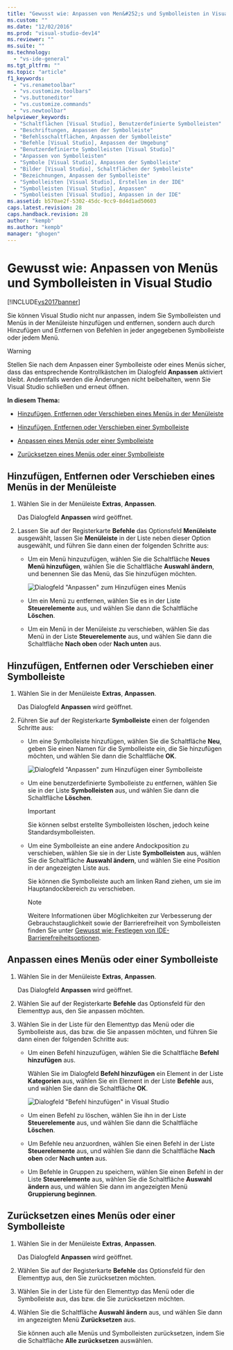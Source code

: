 ```yaml
---
title: "Gewusst wie: Anpassen von Men&#252;s und Symbolleisten in Visual Studio | Microsoft Docs"
ms.custom: ""
ms.date: "12/02/2016"
ms.prod: "visual-studio-dev14"
ms.reviewer: ""
ms.suite: ""
ms.technology: 
  - "vs-ide-general"
ms.tgt_pltfrm: ""
ms.topic: "article"
f1_keywords: 
  - "vs.renametoolbar"
  - "vs.customize.toolbars"
  - "vs.buttoneditor"
  - "vs.customize.commands"
  - "vs.newtoolbar"
helpviewer_keywords: 
  - "Schaltflächen [Visual Studio], Benutzerdefinierte Symbolleisten"
  - "Beschriftungen, Anpassen der Symbolleiste"
  - "Befehlsschaltflächen, Anpassen der Symbolleiste"
  - "Befehle [Visual Studio], Anpassen der Umgebung"
  - "Benutzerdefinierte Symbolleisten [Visual Studio]"
  - "Anpassen von Symbolleisten"
  - "Symbole [Visual Studio], Anpassen der Symbolleiste"
  - "Bilder [Visual Studio], Schaltflächen der Symbolleiste"
  - "Bezeichnungen, Anpassen der Symbolleiste"
  - "Symbolleisten [Visual Studio], Erstellen in der IDE"
  - "Symbolleisten [Visual Studio], Anpassen"
  - "Symbolleisten [Visual Studio], Anpassen in der IDE"
ms.assetid: b570ae2f-5302-45dc-9cc9-8d4d1ad50603
caps.latest.revision: 28
caps.handback.revision: 28
author: "kempb"
ms.author: "kempb"
manager: "ghogen"
---
```

# Gewusst wie: Anpassen von Men&#252;s und Symbolleisten in Visual Studio
[!INCLUDE[vs2017banner](../code-quality/includes/vs2017banner.md)]

Sie können Visual Studio nicht nur anpassen, indem Sie Symbolleisten und Menüs in der Menüleiste hinzufügen und entfernen, sondern auch durch Hinzufügen und Entfernen von Befehlen in jeder angegebenen Symbolleiste oder jedem Menü.  
  
> [!WARNING]
>  Stellen Sie nach dem Anpassen einer Symbolleiste oder eines Menüs sicher, dass das entsprechende Kontrollkästchen im Dialogfeld **Anpassen** aktiviert bleibt.  Andernfalls werden die Änderungen nicht beibehalten, wenn Sie Visual Studio schließen und erneut öffnen.  
  
 **In diesem Thema:**  
  
-   [Hinzufügen, Entfernen oder Verschieben eines Menüs in der Menüleiste](../ide/how-to-customize-menus-and-toolbars-in-visual-studio.md#bkmk_addmenu)  
  
-   [Hinzufügen, Entfernen oder Verschieben einer Symbolleiste](../ide/how-to-customize-menus-and-toolbars-in-visual-studio.md#bkmk_addtoolbar)  
  
-   [Anpassen eines Menüs oder einer Symbolleiste](../ide/how-to-customize-menus-and-toolbars-in-visual-studio.md#bkmk_customize)  
  
-   [Zurücksetzen eines Menüs oder einer Symbolleiste](../ide/how-to-customize-menus-and-toolbars-in-visual-studio.md#bkmk_reset)  
  
##  <a name="bkmk_addmenu"></a> Hinzufügen, Entfernen oder Verschieben eines Menüs in der Menüleiste  
  
1.  Wählen Sie in der Menüleiste **Extras**, **Anpassen**.  
  
     Das Dialogfeld **Anpassen** wird geöffnet.  
  
2.  Lassen Sie auf der Registerkarte **Befehle** das Optionsfeld **Menüleiste** ausgewählt, lassen Sie **Menüleiste** in der Liste neben dieser Option ausgewählt, und führen Sie dann einen der folgenden Schritte aus:  
  
    -   Um ein Menü hinzuzufügen, wählen Sie die Schaltfläche **Neues Menü hinzufügen**, wählen Sie die Schaltfläche **Auswahl ändern**, und benennen Sie das Menü, das Sie hinzufügen möchten.  
  
         ![Dialogfeld "Anpassen" zum Hinzufügen eines Menüs](../ide/media/addmenu.png "AddMenu")  
  
    -   Um ein Menü zu entfernen, wählen Sie es in der Liste **Steuerelemente** aus, und wählen Sie dann die Schaltfläche **Löschen**.  
  
    -   Um ein Menü in der Menüleiste zu verschieben, wählen Sie das Menü in der Liste **Steuerelemente** aus, und wählen Sie dann die Schaltfläche **Nach oben** oder **Nach unten** aus.  
  
##  <a name="bkmk_addtoolbar"></a> Hinzufügen, Entfernen oder Verschieben einer Symbolleiste  
  
1.  Wählen Sie in der Menüleiste **Extras**, **Anpassen**.  
  
     Das Dialogfeld **Anpassen** wird geöffnet.  
  
2.  Führen Sie auf der Registerkarte **Symbolleiste** einen der folgenden Schritte aus:  
  
    -   Um eine Symbolleiste hinzufügen, wählen Sie die Schaltfläche **Neu**, geben Sie einen Namen für die Symbolleiste ein, die Sie hinzufügen möchten, und wählen Sie dann die Schaltfläche **OK**.  
  
         ![Dialogfeld "Anpassen" zum Hinzufügen einer Symbolleiste](../ide/media/addtoolbar.png "AddToolbar")  
  
    -   Um eine benutzerdefinierte Symbolleiste zu entfernen, wählen Sie sie in der Liste **Symbolleisten** aus, und wählen Sie dann die Schaltfläche **Löschen**.  
  
        > [!IMPORTANT]
        >  Sie können selbst erstellte Symbolleisten löschen, jedoch keine Standardsymbolleisten.  
  
    -   Um eine Symbolleiste an eine andere Andockposition zu verschieben, wählen Sie sie in der Liste **Symbolleisten** aus, wählen Sie die Schaltfläche **Auswahl ändern**, und wählen Sie eine Position in der angezeigten Liste aus.  
  
         Sie können die Symbolleiste auch am linken Rand ziehen, um sie im Hauptandockbereich zu verschieben.  
  
        > [!NOTE]
        >  Weitere Informationen über Möglichkeiten zur Verbesserung der Gebrauchstauglichkeit sowie der Barrierefreiheit von Symbolleisten finden Sie unter [Gewusst wie: Festlegen von IDE\-Barrierefreiheitsoptionen](../ide/reference/how-to-set-ide-accessibility-options.md).  
  
##  <a name="bkmk_customize"></a> Anpassen eines Menüs oder einer Symbolleiste  
  
1.  Wählen Sie in der Menüleiste **Extras**, **Anpassen**.  
  
     Das Dialogfeld **Anpassen** wird geöffnet.  
  
2.  Wählen Sie auf der Registerkarte **Befehle** das Optionsfeld für den Elementtyp aus, den Sie anpassen möchten.  
  
3.  Wählen Sie in der Liste für den Elementtyp das Menü oder die Symbolleiste aus, das bzw. die Sie anpassen möchten, und führen Sie dann einen der folgenden Schritte aus:  
  
    -   Um einen Befehl hinzuzufügen, wählen Sie die Schaltfläche **Befehl hinzufügen** aus.  
  
         Wählen Sie im Dialogfeld **Befehl hinzufügen** ein Element in der Liste **Kategorien** aus, wählen Sie ein Element in der Liste **Befehle** aus, und wählen Sie dann die Schaltfläche **OK**.  
  
         ![Dialogfeld "Befehl hinzufügen" in Visual Studio](../ide/media/addcommand.png "AddCommand")  
  
    -   Um einen Befehl zu löschen, wählen Sie ihn in der Liste **Steuerelemente** aus, und wählen Sie dann die Schaltfläche **Löschen**.  
  
    -   Um Befehle neu anzuordnen, wählen Sie einen Befehl in der Liste **Steuerelemente** aus, und wählen Sie dann die Schaltfläche **Nach oben** oder **Nach unten** aus.  
  
    -   Um Befehle in Gruppen zu speichern, wählen Sie einen Befehl in der Liste **Steuerelemente** aus, wählen Sie die Schaltfläche **Auswahl ändern** aus, und wählen Sie dann im angezeigten Menü **Gruppierung beginnen**.  
  
##  <a name="bkmk_reset"></a> Zurücksetzen eines Menüs oder einer Symbolleiste  
  
1.  Wählen Sie in der Menüleiste **Extras**, **Anpassen**.  
  
     Das Dialogfeld **Anpassen** wird geöffnet.  
  
2.  Wählen Sie auf der Registerkarte **Befehle** das Optionsfeld für den Elementtyp aus, den Sie zurücksetzen möchten.  
  
3.  Wählen Sie in der Liste für den Elementtyp das Menü oder die Symbolleiste aus, das bzw. die Sie zurücksetzen möchten.  
  
4.  Wählen Sie die Schaltfläche **Auswahl ändern** aus, und wählen Sie dann im angezeigten Menü **Zurücksetzen** aus.  
  
     Sie können auch alle Menüs und Symbolleisten zurücksetzen, indem Sie die Schaltfläche **Alle zurücksetzen** auswählen.